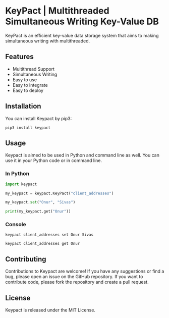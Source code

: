 # KeyPact | Multithreaded Simultaneous Writing Key-Value DB
KeyPact is an efficient key-value data storage system that aims to making simultaneous writing with multithreaded. 

## Features
- Multithread Support
- Simultaneous Writing
- Easy to use
- Easy to integrate
- Easy to deploy


## Installation
You can install Keypact by pip3:

```console
pip3 install keypact
```

## Usage
Keypact is aimed to be used in Python and command line as well. You can use it in your Python code or in command line.


### In Python

```python
import keypact

my_keypact = keypact.KeyPact("client_addresses")

my_keypact.set("Onur", "Sivas")

print(my_keypact.get("Onur"))
```

### Console

```console	
keypact client_addresses set Onur Sivas
```
```console
keypact client_addresses get Onur
```


## Contributing
Contributions to Keypact are welcome! If you have any suggestions or find a bug, please open an issue on the GitHub repository. If you want to contribute code, please fork the repository and create a pull request.

## License
Keypact is released under the MIT License.
